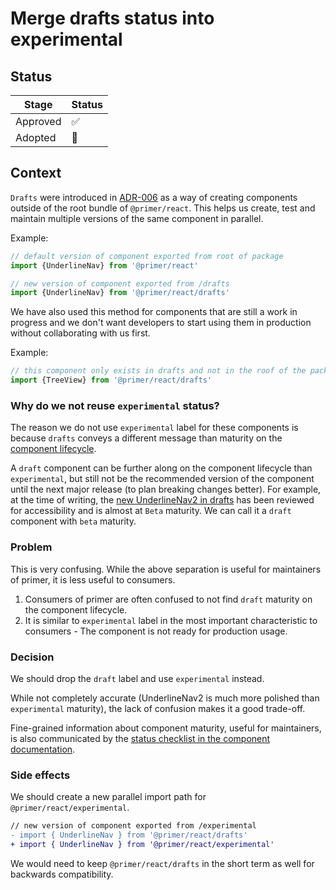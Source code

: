 # Merge drafts status into experimental

## Status

| Stage    | Status |
| -------- | ------ |
| Approved | ✅     |
| Adopted  | 🚧     |

## Context

`Drafts` were introduced in [ADR-006](./adrs/adr-006-drafts.md) as a way of creating components outside of the root bundle of `@primer/react`. This helps us create, test and maintain multiple versions of the same component in parallel.

Example:

```js
// default version of component exported from root of package
import {UnderlineNav} from '@primer/react'

// new version of component exported from /drafts
import {UnderlineNav} from '@primer/react/drafts'
```

We have also used this method for components that are still a work in progress and we don't want developers to start using them in production without collaborating with us first.

Example:

```js
// this component only exists in drafts and not in the roof of the package
import {TreeView} from '@primer/react/drafts'
```

### Why do we not reuse `experimental` status?

The reason we do not use `experimental` label for these components is because `drafts` conveys a different message than maturity on the [component lifecycle](https://primer.style/contribute/component-lifecycle).

A `draft` component can be further along on the component lifecycle than `experimental`, but still not be the recommended version of the component until the next major release (to plan breaking changes better). For example, at the time of writing, the [new UnderlineNav2 in drafts](https://primer.style/react/drafts/UnderlineNav2) has been reviewed for accessibility and is almost at `Beta` maturity. We can call it a `draft` component with `beta` maturity.

### Problem

This is very confusing. While the above separation is useful for maintainers of primer, it is less useful to consumers.

1. Consumers of primer are often confused to not find `draft` maturity on the component lifecycle.
2. It is similar to `experimental` label in the most important characteristic to consumers - The component is not ready for production usage.

### Decision

We should drop the `draft` label and use `experimental` instead.

While not completely accurate (UnderlineNav2 is much more polished than `experimental` maturity), the lack of confusion makes it a good trade-off.

Fine-grained information about component maturity, useful for maintainers, is also communicated by the [status checklist in the component documentation](https://primer.style/react/drafts/UnderlineNav2#status).

### Side effects

We should create a new parallel import path for `@primer/react/experimental`.

```diff
// new version of component exported from /experimental
- import { UnderlineNav } from '@primer/react/drafts'
+ import { UnderlineNav } from '@primer/react/experimental'
```

We would need to keep `@primer/react/drafts` in the short term as well for backwards compatibility.
